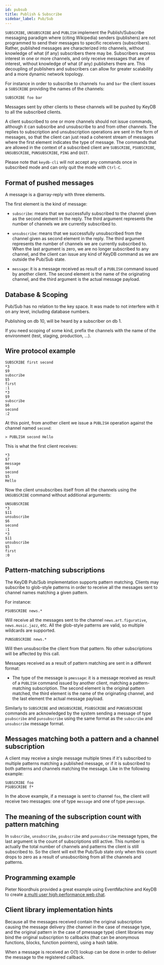```yaml
---
id: pubsub
title: Publish & Subscribe
sidebar_label: Pub/Sub
---
```




`SUBSCRIBE`, `UNSUBSCRIBE` and `PUBLISH`
implement the Publish/Subscribe messaging
paradigm where
(citing Wikipedia) senders (publishers) are not programmed to send
their messages to specific receivers (subscribers). Rather, published
messages are characterized into channels, without knowledge of what (if
any) subscribers there may be. Subscribers express interest in one or
more channels, and only receive messages that are of interest, without
knowledge of what (if any) publishers there are. This decoupling of
publishers and subscribers can allow for greater scalability and a more
dynamic network topology.

For instance in order to subscribe to channels `foo` and `bar` the
client issues a `SUBSCRIBE` providing the names of the channels:

    SUBSCRIBE foo bar

Messages sent by other clients to these channels will be pushed by KeyDB
to all the subscribed clients.

A client subscribed to one or more channels should not issue commands,
although it can subscribe and unsubscribe to and from other channels.
The replies to subscription and unsubscription operations are sent in
the form of messages, so that the client can just read a coherent
stream of messages where the first element indicates the type of
message. The commands that are allowed in the context of a subscribed
client are `SUBSCRIBE`, `PSUBSCRIBE`, `UNSUBSCRIBE`, `PUNSUBSCRIBE`,
`PING` and `QUIT`.

Please note that `keydb-cli` will not accept any commands once in
subscribed mode and can only quit the mode with `Ctrl-C`.

## Format of pushed messages

A message is a @array-reply with three elements.

The first element is the kind of message:

* `subscribe`: means that we successfully subscribed to the channel
given as the second element in the reply. The third argument represents
the number of channels we are currently subscribed to.

* `unsubscribe`: means that we successfully unsubscribed from the
channel given as second element in the reply. The third argument
represents the number of channels we are currently subscribed to. When
the last argument is zero, we are no longer subscribed to any channel,
and the client can issue any kind of KeyDB command as we are outside the
Pub/Sub state.

* `message`: it is a message received as result of a `PUBLISH` command
issued by another client. The second element is the name of the
originating channel, and the third argument is the actual message
payload.

## Database & Scoping

Pub/Sub has no relation to the key space.  It was made to not interfere with
it on any level, including database numbers.

Publishing on db 10, will be heard by a subscriber on db 1.

If you need scoping of some kind, prefix the channels with the name of the
environment (test, staging, production, ...).

## Wire protocol example

    SUBSCRIBE first second
    *3
    $9
    subscribe
    $5
    first
    :1
    *3
    $9
    subscribe
    $6
    second
    :2

At this point, from another client we issue a `PUBLISH` operation
against the channel named `second`:

    > PUBLISH second Hello

This is what the first client receives:

    *3
    $7
    message
    $6
    second
    $5
    Hello

Now the client unsubscribes itself from all the channels using the
`UNSUBSCRIBE` command without additional arguments:

    UNSUBSCRIBE
    *3
    $11
    unsubscribe
    $6
    second
    :1
    *3
    $11
    unsubscribe
    $5
    first
    :0

## Pattern-matching subscriptions

The KeyDB Pub/Sub implementation supports pattern matching. Clients may
subscribe to glob-style patterns in order to receive all the messages
sent to channel names matching a given pattern.

For instance:

    PSUBSCRIBE news.*

Will receive all the messages sent to the channel `news.art.figurative`,
`news.music.jazz`, etc.  All the glob-style patterns are valid, so
multiple wildcards are supported.

    PUNSUBSCRIBE news.*

Will then unsubscribe the client from that pattern.  No other subscriptions
will be affected by this call.

Messages received as a result of pattern matching are sent in a
different format:

* The type of the message is `pmessage`: it is a message received
as result of a `PUBLISH` command issued by another client, matching
a pattern-matching subscription. The second element is the original
pattern matched, the third element is the name of the originating
channel, and the last element the actual message payload.

Similarly to `SUBSCRIBE` and `UNSUBSCRIBE`, `PSUBSCRIBE` and
`PUNSUBSCRIBE` commands are acknowledged by the system sending a message
of type `psubscribe` and `punsubscribe` using the same format as the
`subscribe` and `unsubscribe` message format.

## Messages matching both a pattern and a channel subscription

A client may receive a single message multiple times if it's subscribed
to multiple patterns matching a published message, or if it is
subscribed to both patterns and channels matching the message. Like in
the following example:

    SUBSCRIBE foo
    PSUBSCRIBE f*

In the above example, if a message is sent to channel `foo`, the client
will receive two messages: one of type `message` and one of type
`pmessage`.

## The meaning of the subscription count with pattern matching

In `subscribe`, `unsubscribe`, `psubscribe` and `punsubscribe`
message types, the last argument is the count of subscriptions still
active. This number is actually the total number of channels and
patterns the client is still subscribed to. So the client will exit
the Pub/Sub state only when this count drops to zero as a result of
unsubscribing from all the channels and patterns.

## Programming example

Pieter Noordhuis provided a great example using EventMachine
and KeyDB to create [a multi user high performance web
chat](https://gist.github.com/pietern/348262).

## Client library implementation hints

Because all the messages received contain the original subscription
causing the message delivery (the channel in the case of message type,
and the original pattern in the case of pmessage type) client libraries
may bind the original subscription to callbacks (that can be anonymous
functions, blocks, function pointers), using a hash table.

When a message is received an O(1) lookup can be done in order to
deliver the message to the registered callback.
